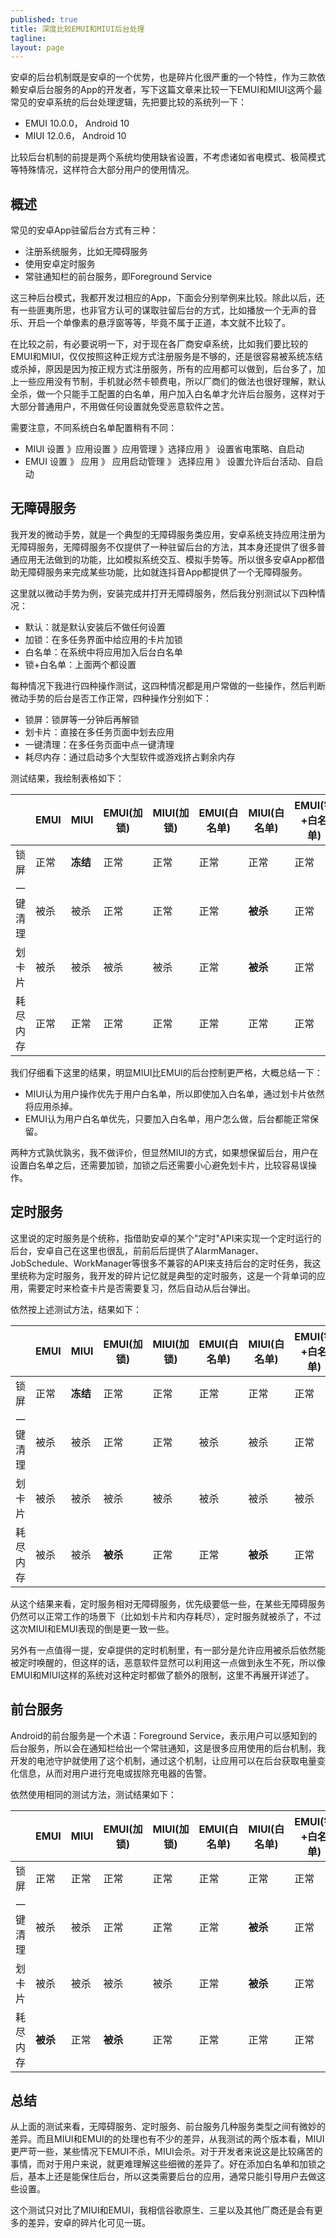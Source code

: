 ```yaml
---
published: true
title: 深度比较EMUI和MIUI后台处理
tagline: 
layout: page
---
```


安卓的后台机制既是安卓的一个优势，也是碎片化很严重的一个特性，作为三款依赖安卓后台服务的App的开发者，写下这篇文章来比较一下EMUI和MIUI这两个最常见的安卓系统的后台处理逻辑，先把要比较的系统列一下：
* EMUI 10.0.0， Android 10
* MIUI 12.0.6， Android 10

比较后台机制的前提是两个系统均使用缺省设置，不考虑诸如省电模式、极简模式等特殊情况，这样符合大部分用户的使用情况。

## 概述
常见的安卓App驻留后台方式有三种：
* 注册系统服务，比如无障碍服务
* 使用安卓定时服务
* 常驻通知栏的前台服务，即Foreground Service

这三种后台模式，我都开发过相应的App，下面会分别举例来比较。除此以后，还有一些匪夷所思，也非官方认可的谋取驻留后台的方式，比如播放一个无声的音乐、开启一个单像素的悬浮窗等等，毕竟不属于正道，本文就不比较了。

在比较之前，有必要说明一下，对于现在各厂商安卓系统，比如我们要比较的EMUI和MIUI，仅仅按照这种正规方式注册服务是不够的，还是很容易被系统冻结或杀掉，原因是因为按正规方式注册服务，所有的应用都可以做到，后台多了，加上一些应用没有节制，手机就必然卡顿费电，所以厂商们的做法也很好理解，默认全杀，做一个只能手工配置的白名单，用户加入白名单才允许后台服务，这样对于大部分普通用户，不用做任何设置就免受恶意软件之苦。

需要注意，不同系统白名单配置稍有不同：

* MIUI  设置 》应用设置 》应用管理 》选择应用 》 设置省电策略、自启动 
* EMUI  设置 》 应用 》 应用启动管理 》 选择应用 》 设置允许后台活动、自启动


## 无障碍服务
我开发的微动手势，就是一个典型的无障碍服务类应用，安卓系统支持应用注册为无障碍服务，无障碍服务不仅提供了一种驻留后台的方法，其本身还提供了很多普通应用无法做到的功能，比如模拟系统交互、模拟手势等。所以很多安卓App都借助无障碍服务来完成某些功能，比如就连抖音App都提供了一个无障碍服务。

这里就以微动手势为例，安装完成并打开无障碍服务，然后我分别测试以下四种情况：

* 默认：就是默认安装后不做任何设置
* 加锁：在多任务界面中给应用的卡片加锁
* 白名单：在系统中将应用加入后台白名单
* 锁+白名单：上面两个都设置

每种情况下我进行四种操作测试，这四种情况都是用户常做的一些操作，然后判断微动手势的后台是否工作正常，四种操作分别如下：

* 锁屏：锁屏等一分钟后再解锁
* 划卡片：直接在多任务页面中划去应用
* 一键清理：在多任务页面中点一键清理
* 耗尽内存：通过启动多个大型软件或游戏挤占剩余内存

测试结果，我绘制表格如下：


|       | EMUI | MIUI |EMUI(加锁)|MIUI(加锁)|EMUI(白名单)| MIUI(白名单)|EMUI(锁+白名单)|MIUI(锁+白名单)|
| ------|------| ---- |--------- | ---------| ----------|------------|---------------|--------------|
|锁屏    |正常  |**冻结**|正常    |正常       |正常       |正常        |正常            |正常|
|一键清理 |被杀|被杀   |正常       |正常       |正常       |**被杀**    |正常           |正常| 
|划卡片   |被杀|被杀   |被杀       |被杀      |正常        |**被杀**    |正常           |**被杀**| 
|耗尽内存 |正常|正常   |正常       |正常      |正常        |正常        |正常            |正常|

我们仔细看下这里的结果，明显MIUI比EMUI的后台控制更严格，大概总结一下：

* MIUI认为用户操作优先于用户白名单，所以即使加入白名单，通过划卡片依然将应用杀掉。
* EMUI认为用户白名单优先，只要加入白名单，用户怎么做，后台都能正常保留。

两种方式孰优孰劣，我不做评价，但显然MIUI的方式，如果想保留后台，用户在设置白名单之后，还需要加锁，加锁之后还需要小心避免划卡片，比较容易误操作。


## 定时服务
这里说的定时服务是个统称，指借助安卓的某个"定时"API来实现一个定时运行的后台，安卓自己在这里也很乱，前前后后提供了AlarmManager、JobSchedule、WorkManager等很多不兼容的API来支持后台的定时任务，我这里统称为定时服务，我开发的碎片记忆就是典型的定时服务，这是一个背单词的应用，需要定时来检查卡片是否需要复习，然后自动从后台弹出。

依然按上述测试方法，结果如下：

| | EMUI|MIUI|EMUI(加锁)|MIUI(加锁)| EMUI(白名单)| MIUI(白名单)|EMUI(锁+白名单)|MIUI(锁+白名单)|
| ---|------| ----|--  | ----| ----|--   |------| ----|
|  锁屏      |正常|**冻结**|正常|正常|正常|正常|正常|正常|
|  一键清理   |被杀|被杀|正常|正常|被杀|被杀|正常|正常| 
|  划卡片     |被杀|被杀|被杀|被杀|被杀|被杀|被杀|被杀| 
|  耗尽内存   |被杀|被杀|**被杀**|正常|正常|**被杀**|正常|正常|

从这个结果来看，定时服务相对无障碍服务，优先级要低一些，在某些无障碍服务仍然可以正常工作的场景下（比如划卡片和内存耗尽），定时服务就被杀了，不过这次MIUI和EMUI表现的倒是更一致一些。

另外有一点值得一提，安卓提供的定时机制里，有一部分是允许应用被杀后依然能被定时唤醒的，但这样的话，恶意软件显然可以利用这一点做到永生不死，所以像EMUI和MIUI这样的系统对这种定时都做了额外的限制，这里不再展开详述了。


## 前台服务
Android的前台服务是一个术语：Foreground Service，表示用户可以感知到的后台服务，所以会在通知栏给出一个常驻通知，这是很多应用使用的后台机制，我开发的电池守护就使用了这个机制，通过这个机制，让应用可以在后台获取电量变化信息，从而对用户进行充电或拔除充电器的告警。

依然使用相同的测试方法，测试结果如下：

| | EMUI|MIUI|EMUI(加锁)|MIUI(加锁)| EMUI(白名单)| MIUI(白名单)|EMUI(锁+白名单)|MIUI(锁+白名单)|
| ---|------| ----|--  | ----| ----|--   |------| ----|
|锁屏   |正常|正常|正常|正常|正常|正常|正常|正常|
|一键清理|被杀|被杀|正常|正常|正常|**被杀**|正常|正常| 
|划卡片 |被杀|被杀|被杀|被杀|正常|**被杀**|正常|**被杀**| 
|耗尽内存|**被杀**|正常|**被杀**|正常|正常|正常|正常|正常|


## 总结

从上面的测试来看，无障碍服务、定时服务、前台服务几种服务类型之间有微妙的差异。而且MIUI和EMUI的的处理也有不少的差异，从我测试的两个版本看，MIUI更严苛一些，某些情况下EMUI不杀，MIUI会杀。对于开发者来说这是比较痛苦的事情，而对于用户来说，就更难理解这些细微的差异了。好在添加白名单和加锁之后，基本上还是能保住后台，所以这类需要后台的应用，通常只能引导用户去做这些设置。

这个测试只对比了MIUI和EMUI，我相信谷歌原生、三星以及其他厂商还是会有更多的差异，安卓的碎片化可见一斑。
